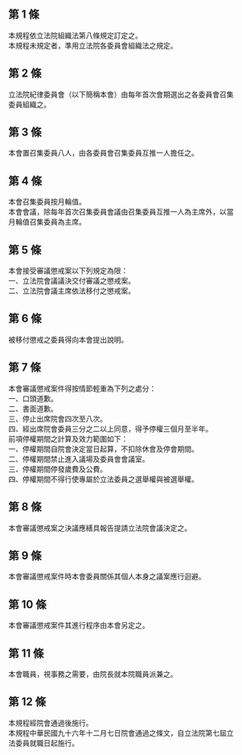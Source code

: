 第 1 條
-------
本規程依立法院組織法第八條規定訂定之。  
本規程未規定者，準用立法院各委員會組織法之規定。

第 2 條
-------
立法院紀律委員會（以下簡稱本會）由每年首次會期選出之各委員會召集  
委員組織之。

第 3 條
-------
本會置召集委員八人，由各委員會召集委員互推一人擔任之。

第 4 條
-------
本會召集委員按月輪值。  
本會會議，除每年首次召集委員會議由召集委員互推一人為主席外，以當  
月輪值召集委員為主席。

第 5 條
-------
本會接受審議懲戒案以下列規定為限：  
一、立法院會議議決交付審議之懲戒案。  
二、立法院會議主席依法移付之懲戒案。

第 6 條
-------
被移付懲戒之委員得向本會提出說明。

第 7 條
-------
本會審議懲戒案件得按情節輕重為下列之處分：  
一、口頭道歉。  
二、書面道歉。  
三、停止出席院會四次至八次。  
四、經出席院會委員三分之二以上同意，得予停權三個月至半年。  
前項停權期間之計算及效力範圍如下：  
一、停權期間自院會決定當日起算，不扣除休會及停會期間。  
二、停權期間禁止進入議場及委員會會議室。  
三、停權期間停發歲費及公費。  
四、停權期間不得行使專屬於立法委員之選舉權與被選舉權。

第 8 條
-------
本會審議懲戒案之決議應繕具報告提請立法院會議決定之。

第 9 條
-------
本會審議懲戒案件時本會委員關係其個人本身之議案應行迴避。

第 10 條
--------
本會審議懲戒案件其進行程序由本會另定之。

第 11 條
--------
本會職員，視事務之需要，由院長就本院職員派兼之。

第 12 條
--------
本規程經院會通過後施行。  
本規程中華民國九十六年十二月七日院會通過之條文，自立法院第七屆立  
法委員就職日起施行。

